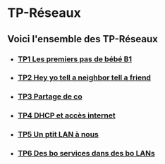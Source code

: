 # TP-Réseaux                             
## **Voici l'ensemble des TP-Réseaux**
- ### [TP1  Les premiers pas de bébé B1](<TP1  Les premiers pas de bébé B1>)
- ### [TP2 Hey yo tell a neighbor tell a friend](<TP2 Hey yo tell a neighbor tell a friend>)
- ### [TP3 Partage de co](<TP3 Partage de co>)
- ### [TP4 DHCP et accès internet](<TP4 DHCP et accès internet>)
- ### [TP5 Un ptit LAN à nous](<TP5 Un ptit LAN à nous>)
- ### [TP6 Des bo services dans des bo LANs](<TP6 Des bo services dans des bo LANs>)